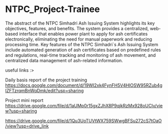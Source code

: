 # NTPC_Project-Trainee

The abstract of the NTPC Simhadri Ash Issuing System highlights its key objectives,
features, and benefits. The system provides a centralized, web-based interface that enables
power plant to apply for ash certificates electronically, eliminating the need for manual
paperwork and reducing processing time. Key features of the NTPC Simhadri`s Ash Issuing
System include automated generation of ash certificates based on predefined rules and
regulations, real-time tracking and monitoring of ash movement, and centralized data
management of ash-related information.

useful links :>

Daily basis report of the project training 
https://docs.google.com/document/d/19WI2xk4FynFH5V4HIOSW95RZub4gIZFTzrqmBnWqDmk/edit?usp=sharing

Project mini report 
https://drive.google.com/file/d/1aUMp0r15gxZJhX8P9qjkRzMx928oUClv/view?usp=sharing

https://drive.google.com/file/d/1Qu3UoTUVtWX759SWwgBFSu272cS7tOaO/view?usp=drive_link





